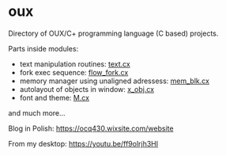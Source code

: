 # oux

Directory of OUX/C+ programming language (C based) projects.

Parts inside modules:
* text manipulation routines: [text.cx](https://github.com/overcq/oux/tree/master/module/base/text.cx)
* fork exec sequence: [flow_fork.cx](https://github.com/overcq/oux/tree/master/module/base/flow_fork.cx)
* memory manager using unaligned adressess: [mem_blk.cx](https://github.com/overcq/oux/tree/master/module/base/mem_blk.cx)
* autolayout of objects in window: [x_obj.cx](https://github.com/overcq/oux/tree/master/module/x_window_hi_cpu/x_obj.cx)
* font and theme: [M.cx](https://github.com/overcq/oux/tree/master/module/x_window_hi_cpu/M.cx)

and much more...

Blog in Polish: https://ocq430.wixsite.com/website

From my desktop: https://youtu.be/ff9olrjh3HI
